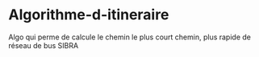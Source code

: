 # Algorithme-d-itineraire

Algo qui perme de calcule le chemin le plus court chemin, plus rapide de réseau de bus SIBRA

